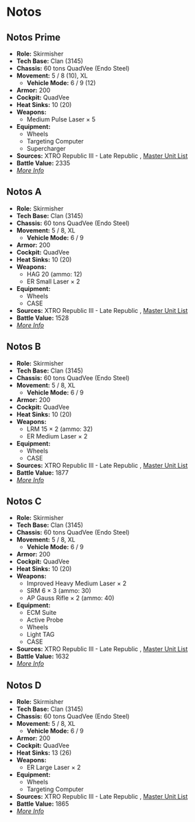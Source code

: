 # Notos 

## Notos Prime 

- **Role:** Skirmisher 
- **Tech Base:** Clan (3145) 
- **Chassis:** 60 tons QuadVee (Endo Steel) 
- **Movement:** 5 / 8 (10), XL 
  - **Vehicle Mode:** 6 / 9 (12) 
- **Armor:** 200 
- **Cockpit:** QuadVee 
- **Heat Sinks:** 10 (20) 
- **Weapons:** 
  - Medium Pulse Laser × 5 
- **Equipment:** 
  - Wheels 
  - Targeting Computer 
  - Supercharger 
- **Sources:** XTRO Republic III - Late Republic , [Master Unit List](http://masterunitlist.info/Unit/Details/7370) 
- **Battle Value:** 2335 
- [*More Info*](notos/notos_prime.md) 

## Notos A 

- **Role:** Skirmisher 
- **Tech Base:** Clan (3145) 
- **Chassis:** 60 tons QuadVee (Endo Steel) 
- **Movement:** 5 / 8, XL 
  - **Vehicle Mode:** 6 / 9 
- **Armor:** 200 
- **Cockpit:** QuadVee 
- **Heat Sinks:** 10 (20) 
- **Weapons:** 
  - HAG 20 (ammo: 12) 
  - ER Small Laser × 2 
- **Equipment:** 
  - Wheels 
  - CASE 
- **Sources:** XTRO Republic III - Late Republic , [Master Unit List](http://masterunitlist.info/Unit/Details/7371) 
- **Battle Value:** 1528 
- [*More Info*](notos/notos_a.md) 

## Notos B 

- **Role:** Skirmisher 
- **Tech Base:** Clan (3145) 
- **Chassis:** 60 tons QuadVee (Endo Steel) 
- **Movement:** 5 / 8, XL 
  - **Vehicle Mode:** 6 / 9 
- **Armor:** 200 
- **Cockpit:** QuadVee 
- **Heat Sinks:** 10 (20) 
- **Weapons:** 
  - LRM 15 × 2 (ammo: 32) 
  - ER Medium Laser × 2 
- **Equipment:** 
  - Wheels 
  - CASE 
- **Sources:** XTRO Republic III - Late Republic , [Master Unit List](http://masterunitlist.info/Unit/Details/7372) 
- **Battle Value:** 1877 
- [*More Info*](notos/notos_b.md) 

## Notos C 

- **Role:** Skirmisher 
- **Tech Base:** Clan (3145) 
- **Chassis:** 60 tons QuadVee (Endo Steel) 
- **Movement:** 5 / 8, XL 
  - **Vehicle Mode:** 6 / 9 
- **Armor:** 200 
- **Cockpit:** QuadVee 
- **Heat Sinks:** 10 (20) 
- **Weapons:** 
  - Improved Heavy Medium Laser × 2 
  - SRM 6 × 3 (ammo: 30) 
  - AP Gauss Rifle × 2 (ammo: 40) 
- **Equipment:** 
  - ECM Suite 
  - Active Probe 
  - Wheels 
  - Light TAG 
  - CASE 
- **Sources:** XTRO Republic III - Late Republic , [Master Unit List](http://masterunitlist.info/Unit/Details/7373) 
- **Battle Value:** 1632 
- [*More Info*](notos/notos_c.md) 

## Notos D 

- **Role:** Skirmisher 
- **Tech Base:** Clan (3145) 
- **Chassis:** 60 tons QuadVee (Endo Steel) 
- **Movement:** 5 / 8, XL 
  - **Vehicle Mode:** 6 / 9 
- **Armor:** 200 
- **Cockpit:** QuadVee 
- **Heat Sinks:** 13 (26) 
- **Weapons:** 
  - ER Large Laser × 2 
- **Equipment:** 
  - Wheels 
  - Targeting Computer 
- **Sources:** XTRO Republic III - Late Republic , [Master Unit List](http://masterunitlist.info/Unit/Details/7374) 
- **Battle Value:** 1865 
- [*More Info*](notos/notos_d.md) 

